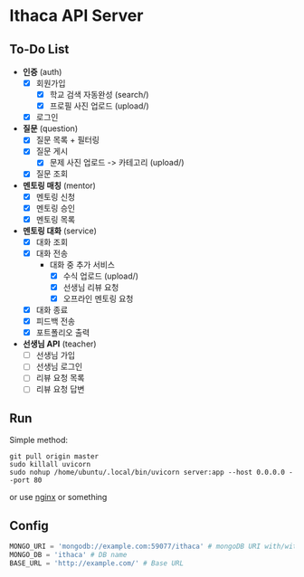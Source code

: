 # Ithaca API Server

## To-Do List

- **인증** (auth)
    - [x] 회원가입
        - [x] 학교 검색 자동완성 (search/)
        - [x] 프로필 사진 업로드 (upload/)
    - [x] 로그인
- **질문** (question)
    - [x] 질문 목록 + 필터링
    - [x] 질문 게시
        - [x] 문제 사진 업로드 -> 카테고리 (upload/)
    - [x] 질문 조회
- **멘토링 매칭** (mentor)
    - [x] 멘토링 신청
    - [x] 멘토링 승인
    - [x] 멘토링 목록
- **멘토링 대화** (service)
    - [x] 대화 조회
    - [x] 대화 전송
        - 대화 중 추가 서비스
            - [x] 수식 업로드 (upload/)
            - [x] 선생님 리뷰 요청
            - [x] 오프라인 멘토링 요청
    - [x] 대화 종료
    - [x] 피드백 전송
    - [x] 포트폴리오 출력
- **선생님 API** (teacher)
    - [ ] 선생님 가입
    - [ ] 선생님 로그인
    - [ ] 리뷰 요청 목록
    - [ ] 리뷰 요청 답변

## Run
Simple method:
```
git pull origin master
sudo killall uvicorn
sudo nohup /home/ubuntu/.local/bin/uvicorn server:app --host 0.0.0.0 --port 80
```

or use [nginx](https://www.nginx.com) or something

## Config
```python
MONGO_URI = 'mongodb://example.com:59077/ithaca' # mongoDB URI with/without DB name
MONGO_DB = 'ithaca' # DB name
BASE_URL = 'http://example.com/' # Base URL
```
